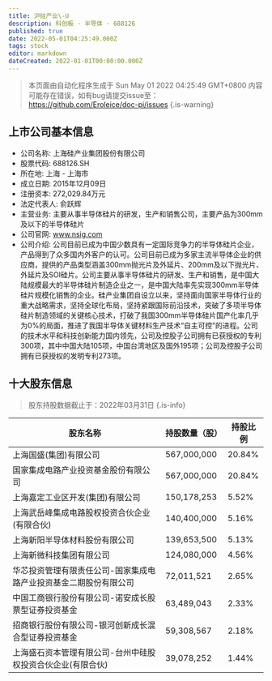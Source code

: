 ```yaml
---
title: 沪硅产业\-U
description: 科创板 - 半导体 - 688126
published: true
date: 2022-05-01T04:25:49.000Z
tags: stock
editor: markdown
dateCreated: 2022-01-01T00:00:00.000Z
---
```


> 本页面由自动化程序生成于 Sun May 01 2022 04:25:49 GMT+0800
> 内容可能存在错误，如有bug请提交issue至：https://github.com/Eroleice/doc-pi/issues
{.is-warning}

## 上市公司基本信息
- 公司名称: 上海硅产业集团股份有限公司
- 股票代码: 688126.SH
- 所在地: 上海 - 上海市
- 成立日期: 2015年12月09日
- 注册资本: 272,029.84万元
- 法定代表人: 俞跃辉
- 主营业务: 主要从事半导体硅片的研发，生产和销售公司，主要产品为300mm及以下的半导体硅片
- 公司官网: www.nsig.com
- 公司介绍: 公司目前已成为中国少数具有一定国际竞争力的半导体硅片企业，产品得到了众多国内外客户的认可。公司目前已成为多家主流半导体企业的供应商，提供的产品类型涵盖300mm抛光片及外延片、200mm及以下抛光片、外延片及SOI硅片。公司主要从事半导体硅片的研发、生产和销售，是中国大陆规模最大的半导体硅片制造企业之一，是中国大陆率先实现300mm半导体硅片规模化销售的企业。硅产业集团自设立以来，坚持面向国家半导体行业的重大战略需求，坚持全球化布局，坚持紧跟国际前沿技术，突破了多项半导体硅片制造领域的关键核心技术，打破了我国300mm半导体硅片国产化率几乎为0%的局面，推进了我国半导体关键材料生产技术“自主可控”的进程。公司的技术水平和科技创新能力国内领先，公司及控股子公司拥有已获授权的专利300项，其中中国大陆105项，中国台湾地区及国外195项；公司及控股子公司拥有已获授权的发明专利273项。


## 十大股东信息
> 股东持股数据截止于：2022年03月31日
{.is-info}

| 股东名称 | 持股数量（股） | 持股比例 |
| --- | --- | --- |
| 上海国盛(集团)有限公司 | 567,000,000 | 20.84% |
| 国家集成电路产业投资基金股份有限公司 | 567,000,000 | 20.84% |
| 上海嘉定工业区开发(集团)有限公司 | 150,178,253 | 5.52% |
| 上海武岳峰集成电路股权投资合伙企业(有限合伙) | 140,400,000 | 5.16% |
| 上海新阳半导体材料股份有限公司 | 139,653,500 | 5.13% |
| 上海新微科技集团有限公司 | 124,080,000 | 4.56% |
| 华芯投资管理有限责任公司-国家集成电路产业投资基金二期股份有限公司 | 72,011,521 | 2.65% |
| 中国工商银行股份有限公司-诺安成长股票型证券投资基金 | 63,489,043 | 2.33% |
| 招商银行股份有限公司-银河创新成长混合型证券投资基金 | 59,308,567 | 2.18% |
| 上海盛石资本管理有限公司-台州中硅股权投资合伙企业(有限合伙) | 39,078,252 | 1.44% |




